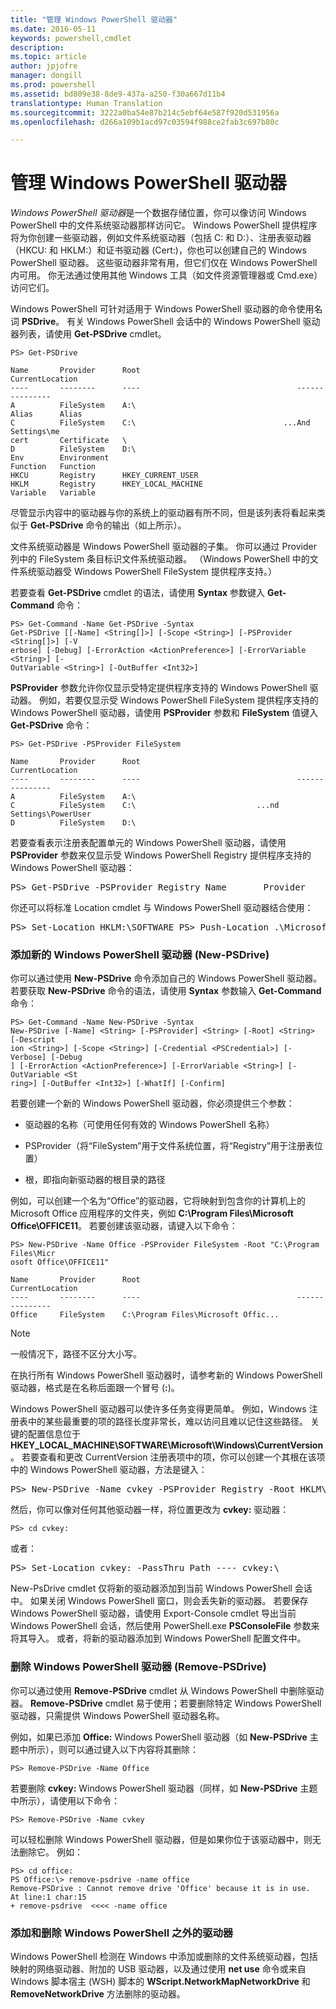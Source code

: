 ```yaml
---
title: "管理 Windows PowerShell 驱动器"
ms.date: 2016-05-11
keywords: powershell,cmdlet
description: 
ms.topic: article
author: jpjofre
manager: dongill
ms.prod: powershell
ms.assetid: bd809e38-8de9-437a-a250-f30a667d11b4
translationtype: Human Translation
ms.sourcegitcommit: 3222a0ba54e87b214c5ebf64e587f920d531956a
ms.openlocfilehash: d266a109b1acd97c03594f988ce2fab3c697b80c

---
```


# 管理 Windows PowerShell 驱动器
*Windows PowerShell 驱动器*是一个数据存储位置，你可以像访问 Windows PowerShell 中的文件系统驱动器那样访问它。 Windows PowerShell 提供程序将为你创建一些驱动器，例如文件系统驱动器（包括 C: 和 D:）、注册表驱动器（HKCU: 和 HKLM:）和证书驱动器 (Cert:)，你也可以创建自己的 Windows PowerShell 驱动器。 这些驱动器非常有用，但它们仅在 Windows PowerShell 内可用。 你无法通过使用其他 Windows 工具（如文件资源管理器或 Cmd.exe）访问它们。

Windows PowerShell 可针对适用于 Windows PowerShell 驱动器的命令使用名词 **PSDrive**。 有关 Windows PowerShell 会话中的 Windows PowerShell 驱动器列表，请使用 **Get-PSDrive** cmdlet。

```
PS> Get-PSDrive

Name       Provider      Root                                   CurrentLocation
----       --------      ----                                   ---------------
A          FileSystem    A:\
Alias      Alias
C          FileSystem    C:\                                 ...And Settings\me
cert       Certificate   \
D          FileSystem    D:\
Env        Environment
Function   Function
HKCU       Registry      HKEY_CURRENT_USER
HKLM       Registry      HKEY_LOCAL_MACHINE
Variable   Variable
```

尽管显示内容中的驱动器与你的系统上的驱动器有所不同，但是该列表将看起来类似于 **Get-PSDrive** 命令的输出（如上所示）。

文件系统驱动器是 Windows PowerShell 驱动器的子集。 你可以通过 Provider 列中的 FileSystem 条目标识文件系统驱动器。 （Windows PowerShell 中的文件系统驱动器受 Windows PowerShell FileSystem 提供程序支持。）

若要查看 **Get-PSDrive** cmdlet 的语法，请使用 **Syntax** 参数键入 **Get-Command** 命令：

```
PS> Get-Command -Name Get-PSDrive -Syntax
Get-PSDrive [[-Name] <String[]>] [-Scope <String>] [-PSProvider <String[]>] [-V
erbose] [-Debug] [-ErrorAction <ActionPreference>] [-ErrorVariable <String>] [-
OutVariable <String>] [-OutBuffer <Int32>]
```

**PSProvider** 参数允许你仅显示受特定提供程序支持的 Windows PowerShell 驱动器。 例如，若要仅显示受 Windows PowerShell FileSystem 提供程序支持的 Windows PowerShell 驱动器，请使用 **PSProvider** 参数和 **FileSystem** 值键入 **Get-PSDrive** 命令：

```
PS> Get-PSDrive -PSProvider FileSystem

Name       Provider      Root                                   CurrentLocation
----       --------      ----                                   ---------------
A          FileSystem    A:\
C          FileSystem    C:\                           ...nd Settings\PowerUser
D          FileSystem    D:\
```

若要查看表示注册表配置单元的 Windows PowerShell 驱动器，请使用 **PSProvider** 参数来仅显示受 Windows PowerShell Registry 提供程序支持的 Windows PowerShell 驱动器：

<pre>PS> Get-PSDrive -PSProvider Registry Name       Provider      Root                                   CurrentLocation ----       --------      ----                                   --------------- HKCU       Registry      HKEY_CURRENT_USER HKLM       Registry      HKEY_LOCAL_MACHINE</pre>

你还可以将标准 Location cmdlet 与 Windows PowerShell 驱动器结合使用：

<pre>PS> Set-Location HKLM:\SOFTWARE PS> Push-Location .\Microsoft PS> Get-Location Path ---- HKLM:\SOFTWARE\Microsoft</pre>

### 添加新的 Windows PowerShell 驱动器 (New-PSDrive)
你可以通过使用 **New-PSDrive** 命令添加自己的 Windows PowerShell 驱动器。 若要获取 **New-PSDrive** 命令的语法，请使用 **Syntax** 参数输入 **Get-Command** 命令：

```
PS> Get-Command -Name New-PSDrive -Syntax
New-PSDrive [-Name] <String> [-PSProvider] <String> [-Root] <String> [-Descript
ion <String>] [-Scope <String>] [-Credential <PSCredential>] [-Verbose] [-Debug
] [-ErrorAction <ActionPreference>] [-ErrorVariable <String>] [-OutVariable <St
ring>] [-OutBuffer <Int32>] [-WhatIf] [-Confirm]
```

若要创建一个新的 Windows PowerShell 驱动器，你必须提供三个参数：

-   驱动器的名称（可使用任何有效的 Windows PowerShell 名称）

-   PSProvider（将“FileSystem”用于文件系统位置，将“Registry”用于注册表位置）

-   根，即指向新驱动器的根目录的路径

例如，可以创建一个名为“Office”的驱动器，它将映射到包含你的计算机上的 Microsoft Office 应用程序的文件夹，例如 **C:\\Program Files\\Microsoft Office\\OFFICE11**。 若要创建该驱动器，请键入以下命令：

```
PS> New-PSDrive -Name Office -PSProvider FileSystem -Root "C:\Program Files\Micr
osoft Office\OFFICE11"

Name       Provider      Root                                   CurrentLocation
----       --------      ----                                   ---------------
Office     FileSystem    C:\Program Files\Microsoft Offic...
```

> [!NOTE]
> 一般情况下，路径不区分大小写。

在执行所有 Windows PowerShell 驱动器时，请参考新的 Windows PowerShell 驱动器，格式是在名称后面跟一个冒号 (**:**)。

Windows PowerShell 驱动器可以使许多任务变得更简单。 例如，Windows 注册表中的某些最重要的项的路径长度非常长，难以访问且难以记住这些路径。 关键的配置信息位于 **HKEY_LOCAL_MACHINE\\SOFTWARE\\Microsoft\\Windows\\CurrentVersion**。 若要查看和更改 CurrentVersion 注册表项中的项，你可以创建一个其根在该项中的 Windows PowerShell 驱动器，方法是键入：

<pre>PS> New-PSDrive -Name cvkey -PSProvider Registry -Root HKLM\Software\Microsoft\W indows\CurrentVersion Name       Provider      Root                                   CurrentLocation ----       --------      ----                                   --------------- cvkey      Registry      HKLM\Software\Microsoft\Windows\...</pre>

然后，你可以像对任何其他驱动器一样，将位置更改为 **cvkey:** 驱动器：

`PS> cd cvkey:`

或者：

<pre>PS> Set-Location cvkey: -PassThru Path ---- cvkey:\</pre>

New-PsDrive cmdlet 仅将新的驱动器添加到当前 Windows PowerShell 会话中。 如果关闭 Windows PowerShell 窗口，则会丢失新的驱动器。 若要保存 Windows PowerShell 驱动器，请使用 Export-Console cmdlet 导出当前 Windows PowerShell 会话，然后使用 PowerShell.exe **PSConsoleFile** 参数来将其导入。 或者，将新的驱动器添加到 Windows PowerShell 配置文件中。

### 删除 Windows PowerShell 驱动器 (Remove-PSDrive)
你可以通过使用 **Remove-PSDrive** cmdlet 从 Windows PowerShell 中删除驱动器。 **Remove-PSDrive** cmdlet 易于使用；若要删除特定 Windows PowerShell 驱动器，只需提供 Windows PowerShell 驱动器名称。

例如，如果已添加 **Office:** Windows PowerShell 驱动器（如 **New-PSDrive** 主题中所示），则可以通过键入以下内容将其删除：

```
PS> Remove-PSDrive -Name Office
```

若要删除 **cvkey:** Windows PowerShell 驱动器（同样，如 **New-PSDrive** 主题中所示），请使用以下命令：

```
PS> Remove-PSDrive -Name cvkey
```

可以轻松删除 Windows PowerShell 驱动器，但是如果你位于该驱动器中，则无法删除它。 例如：

```
PS> cd office:
PS Office:\> remove-psdrive -name office
Remove-PSDrive : Cannot remove drive 'Office' because it is in use.
At line:1 char:15
+ remove-psdrive  <<<< -name office
```

### 添加和删除 Windows PowerShell 之外的驱动器
Windows PowerShell 检测在 Windows 中添加或删除的文件系统驱动器，包括映射的网络驱动器、附加的 USB 驱动器，以及通过使用 **net use** 命令或来自 Windows 脚本宿主 (WSH) 脚本的 **WScript.NetworkMapNetworkDrive** 和 **RemoveNetworkDrive** 方法删除的驱动器。




<!--HONumber=Aug16_HO4-->


